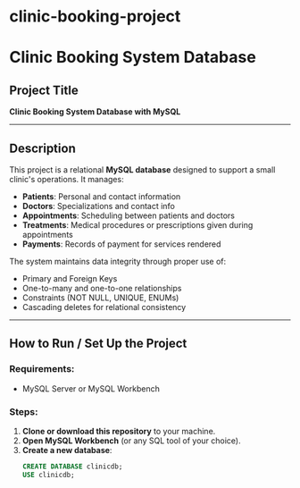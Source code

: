 # clinic-booking-project
#  Clinic Booking System Database

## Project Title
**Clinic Booking System Database with MySQL**

---

##  Description

This project is a relational **MySQL database** designed to support a small clinic's operations. It manages:

- **Patients**: Personal and contact information
- **Doctors**: Specializations and contact info
- **Appointments**: Scheduling between patients and doctors
- **Treatments**: Medical procedures or prescriptions given during appointments
- **Payments**: Records of payment for services rendered

The system maintains data integrity through proper use of:
- Primary and Foreign Keys
- One-to-many and one-to-one relationships
- Constraints (NOT NULL, UNIQUE, ENUMs)
- Cascading deletes for relational consistency

---

##  How to Run / Set Up the Project

###  Requirements:
- MySQL Server or MySQL Workbench

###  Steps:

1. **Clone or download this repository** to your machine.
2. **Open MySQL Workbench** (or any SQL tool of your choice).
3. **Create a new database**:
   ```sql
   CREATE DATABASE clinicdb;
   USE clinicdb;

